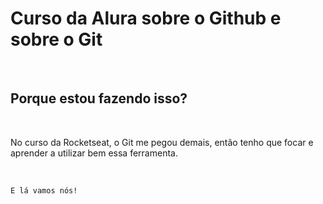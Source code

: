 <h1>Curso da Alura sobre o Github e sobre o Git</h1>
<br>
<h2>Porque estou fazendo isso?</h2>
<br>
<p>No curso da Rocketseat, o Git me pegou demais, então tenho que focar e aprender a utilizar bem essa ferramenta. </p>
<br>

```
E lá vamos nós!
```
